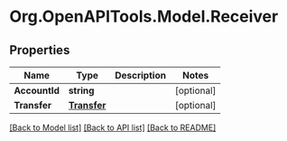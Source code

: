 
# Org.OpenAPITools.Model.Receiver

## Properties

Name | Type | Description | Notes
------------ | ------------- | ------------- | -------------
**AccountId** | **string** |  | [optional] 
**Transfer** | [**Transfer**](Transfer.md) |  | [optional] 

[[Back to Model list]](../README.md#documentation-for-models)
[[Back to API list]](../README.md#documentation-for-api-endpoints)
[[Back to README]](../README.md)

